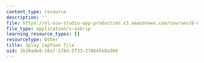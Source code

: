 ```yaml
---
content_type: resource
description: ''
file: https://ol-ocw-studio-app-production.s3.amazonaws.com/courses/8-01sc-classical-mechanics-fall-2016/1b39ade816a7178d5f33270645e8a30d_mjrQHIJj1iI.srt
file_type: application/x-subrip
learning_resource_types: []
resourcetype: Other
title: 3play caption file
uid: 1b39ade8-16a7-178d-5f33-270645e8a30d
---
```

